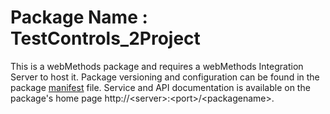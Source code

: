 # Package Name : TestControls_2Project
This is a webMethods package and requires a webMethods Integration Server to host it. Package versioning and configuration can be found in the package [manifest](./TestControls_2Project/manifest.v3) file. Service and API documentation is available on the package's home page http://&lt;server&gt;:&lt;port&gt;/&lt;packagename>.